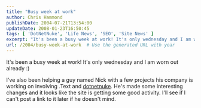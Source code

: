 ```yaml
---
title: "Busy week at work"
author: Chris Hammond
publishDate: 2004-07-21T13:54:00
updateDate: 2008-01-23T16:50:45
tags: [ 'DotNetNuke', 'Life News', 'SEO', 'Site News' ]
excerpt: "It's been a busy week at work! It's only wednesday and I am worn out already :)  I've also been helping a guy named Nick with a few projects his company is working on involving .Text and dotnetnuke. He's made some interesting changes and it looks like the site is getting some good activity. I'll see if I can't post a link to it later if he doesn't..."
url: /2004/busy-week-at-work  # Use the generated URL with year
---
```

<P>It's been a busy week at work! It's only wednesday and I am worn out already :) </P> <P>I've also been helping a guy named Nick with a few projects his company is working on involving .Text and <a title="DotNetNuke.com" href="https://www.dotnetnuke.com/" target="_blank">dotnetnuke</a>. He's made some interesting changes and it looks like the site is getting some good activity. I'll see if I can't post a link to it later if he doesn't mind.</P>
